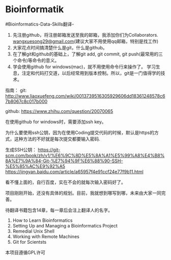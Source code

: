 # Bioinformatik
#Bioinformatics-Data-Skills翻译-



1. 先注册github，将注册邮箱发送至我的邮箱，我添加你们为Collaborators.
	 wangxuesong29@gmail.com(建议大家不用使用qq邮箱，特别是找工作)
2. 大家花点时间搞清楚什么是git，什么是github。
3. 在了解git和github的基础上，了解git add, git commit, git push(最常用的三个命令)等命令的意义。
4. 学会使用github for windows(mac)，就不用使用命令行来操作了。
学习生息，注定和代码打交道，以后经常用到版本控制。所以，git是一门值得学的技术。

指南：
git:    http://www.liaoxuefeng.com/wiki/0013739516305929606dd18361248578c67b8067c8c017b000

github: https://www.zhihu.com/question/20070065

在使用github for windows时，需要添加ssh key。

为什么要使用ssh公钥，因为在使用Coding提交代码的时候，默认是https的方式，这种方法的不好就是每次提交都要输入密码.

生成SSH公钥：
https://git-scm.com/book/zh/v1/%E6%9C%8D%E5%8A%A1%E5%99%A8%E4%B8%8A%E7%9A%84-Git-%E7%94%9F%E6%88%90-SSH-%E5%85%AC%E9%92%A5
https://jingyan.baidu.com/article/a65957f4e91ccf24e77f9b11.html

看不懂上面的，自行百度，实在不会的就每次输入密码好了。

项目刚刚开始，还没有具体的规划。目前，我就想到哪写到哪，未来由大家一同完善。

待翻译书籍包含14章，每一章后会注上翻译人的名字。

1. How to Learn Bioinformatics
2. Setting Up and Managing a Bioinformatics Project
3. Remedial Unix Shell
4. Working with Remote Machines
5. Git for Scientsts





本项目遵循GPL许可
